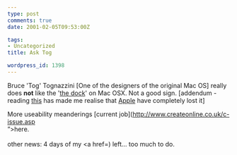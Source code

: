 ```yaml
---
type: post
comments: true
date: 2001-02-05T09:53:00Z

tags:
- Uncategorized
title: Ask Tog

wordpress_id: 1398
---
```


Bruce 'Tog' Tognazzini [One of the designers of the original Mac OS] really does **not** like the '[the dock](http://www.asktog.com/columns/044top10docksucks.html)' on Mac OSX. Not a good sign. [addendum - reading [this](http://www.liquid.org/dock/) has made me realise that [Apple](http://www.apple.com) have completely lost it]  

   

More useability meanderings [current job](http://www.createonline.co.uk/c-issue.asp<br />
”>here</a>.<br />
 <br />
other news: 4 days of my <a href=) left… too much to do. 
